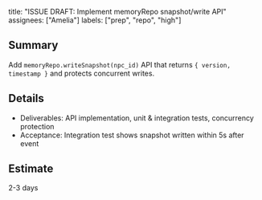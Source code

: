 title: "ISSUE DRAFT: Implement memoryRepo snapshot/write API"
assignees: ["Amelia"]
labels: ["prep", "repo", "high"]

## Summary
Add `memoryRepo.writeSnapshot(npc_id)` API that returns `{ version, timestamp }` and protects concurrent writes.

## Details
- Deliverables: API implementation, unit & integration tests, concurrency protection
- Acceptance: Integration test shows snapshot written within 5s after event

## Estimate
2-3 days

